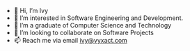 - 👋 Hi, I’m Ivy
- 👀 I’m interested in Software Engineering and Development.
- 🌱 I’m a  graduate of Computer Science and Technology
- 💞️ I’m looking to collaborate on Software Projects
- 📫 Reach me via email ivy@vyxact.com

<!---
Vyxact/Vyxact is a ✨ special ✨ repository because its `README.md` (this file) appears on your GitHub profile.
You can click the Preview link to take a look at your changes.
--->
